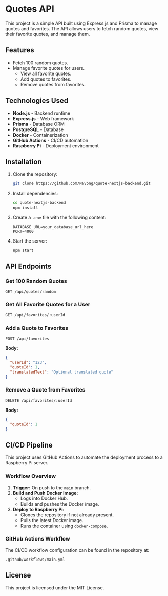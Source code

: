 # Quotes API

This project is a simple API built using Express.js and Prisma to manage quotes and favorites. The API allows users to fetch random quotes, view their favorite quotes, and manage them.

## Features

- Fetch 100 random quotes.
- Manage favorite quotes for users.
  - View all favorite quotes.
  - Add quotes to favorites.
  - Remove quotes from favorites.

## Technologies Used

- **Node.js** - Backend runtime
- **Express.js** - Web framework
- **Prisma** - Database ORM
- **PostgreSQL** - Database
- **Docker** - Containerization
- **GitHub Actions** - CI/CD automation
- **Raspberry Pi** - Deployment environment

## Installation

1. Clone the repository:
   ```sh
   git clone https://github.com/Navong/quote-nextjs-backend.git
   ```

2. Install dependencies:
   ```sh
   cd quote-nextjs-backend
   npm install
   ```

3. Create a `.env` file with the following content:
   ```env
   DATABASE_URL=your_database_url_here
   PORT=4000
   ```

4. Start the server:
   ```sh
   npm start
   ```

## API Endpoints

### Get 100 Random Quotes
```
GET /api/quotes/random
```

### Get All Favorite Quotes for a User
```
GET /api/favorites/:userId
```

### Add a Quote to Favorites
```
POST /api/favorites
```
**Body:**
```json
{
  "userId": "123",
  "quoteId": 1,
  "translatedText": "Optional translated quote"
}
```

### Remove a Quote from Favorites
```
DELETE /api/favorites/:userId
```
**Body:**
```json
{
  "quoteId": 1
}
```

## CI/CD Pipeline

This project uses GitHub Actions to automate the deployment process to a Raspberry Pi server.

### Workflow Overview

1. **Trigger:** On push to the `main` branch.
2. **Build and Push Docker Image:**
    - Logs into Docker Hub.
    - Builds and pushes the Docker image.
3. **Deploy to Raspberry Pi:**
    - Clones the repository if not already present.
    - Pulls the latest Docker image.
    - Runs the container using `docker-compose`.

### GitHub Actions Workflow

The CI/CD workflow configuration can be found in the repository at:

```
.github/workflows/main.yml
```

## License

This project is licensed under the MIT License.

